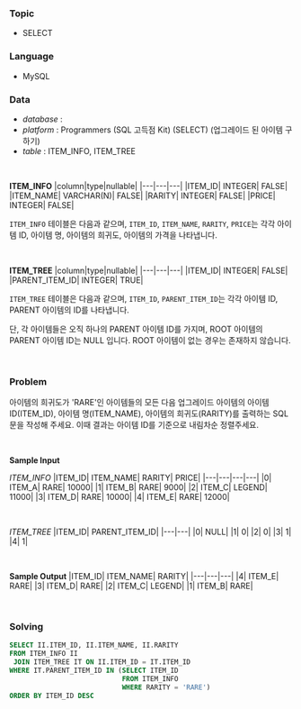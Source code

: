 ### Topic
- SELECT
  
### Language
- MySQL

### Data
- *database* : 
- *platform* : Programmers (SQL 고득점 Kit) (SELECT) (업그레이드 된 아이템 구하기)
- *table* : ITEM_INFO, ITEM_TREE

<br>

**ITEM_INFO**
|column|type|nullable|
|---|---|---|
|ITEM_ID|	INTEGER|	FALSE|
|ITEM_NAME|	VARCHAR(N)|	FALSE|
|RARITY|	INTEGER|	FALSE|
|PRICE|	INTEGER|	FALSE|

`ITEM_INFO` 테이블은 다음과 같으며, `ITEM_ID`, `ITEM_NAME`, `RARITY`, `PRICE`는 각각 아이템 ID, 아이템 명, 아이템의 희귀도, 아이템의 가격을 나타냅니다.

<br>

**ITEM_TREE**
|column|type|nullable|
|---|---|---|
|ITEM_ID|	INTEGER|	FALSE|
|PARENT_ITEM_ID|	INTEGER|	TRUE|

`ITEM_TREE` 테이블은 다음과 같으며, `ITEM_ID`, `PARENT_ITEM_ID`는 각각 아이템 ID, PARENT 아이템의 ID를 나타냅니다.

단, 각 아이템들은 오직 하나의 PARENT 아이템 ID를 가지며, ROOT 아이템의 PARENT 아이템 ID는 NULL 입니다. ROOT 아이템이 없는 경우는 존재하지 않습니다.

<br>

### Problem
아이템의 희귀도가 'RARE'인 아이템들의 모든 다음 업그레이드 아이템의 아이템 ID(ITEM_ID), 아이템 명(ITEM_NAME), 아이템의 희귀도(RARITY)를 출력하는 SQL 문을 작성해 주세요. 이때 결과는 아이템 ID를 기준으로 내림차순 정렬주세요.

<br>

**Sample Input**

*ITEM_INFO*
|ITEM_ID|	ITEM_NAME|	RARITY|	PRICE|
|---|---|---|---|
|0|	ITEM_A|	RARE|	10000|
|1|	ITEM_B|	RARE|	9000|
|2|	ITEM_C|	LEGEND|	11000|
|3|	ITEM_D|	RARE|	10000|
|4|	ITEM_E|	RARE|	12000|

<br>

*ITEM_TREE*
|ITEM_ID|	PARENT_ITEM_ID|
|---|---|
|0|	NULL|
|1|	0|
|2|	0|
|3|	1|
|4|	1|

<br>

**Sample Output**
|ITEM_ID|	ITEM_NAME|	RARITY|
|---|---|---|
|4|	ITEM_E|	RARE|
|3|	ITEM_D|	RARE|
|2|	ITEM_C|	LEGEND|
|1|	ITEM_B|	RARE|

<br>

### Solving

```sql
SELECT II.ITEM_ID, II.ITEM_NAME, II.RARITY
FROM ITEM_INFO II
 JOIN ITEM_TREE IT ON II.ITEM_ID = IT.ITEM_ID
WHERE IT.PARENT_ITEM_ID IN (SELECT ITEM_ID
                            FROM ITEM_INFO
                            WHERE RARITY = 'RARE')
ORDER BY ITEM_ID DESC
```
